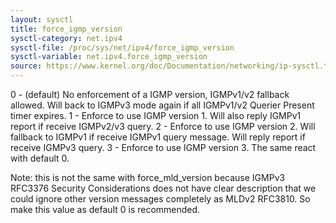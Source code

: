 ```yaml
---
layout: sysctl
title: force_igmp_version
sysctl-category: net.ipv4
sysctl-file: /proc/sys/net/ipv4/force_igmp_version
sysctl-variable: net.ipv4.force_igmp_version
source: https://www.kernel.org/doc/Documentation/networking/ip-sysctl.txt
---
```

0 - (default) No enforcement of a IGMP version, IGMPv1/v2 fallback
    allowed. Will back to IGMPv3 mode again if all IGMPv1/v2 Querier
    Present timer expires.
1 - Enforce to use IGMP version 1. Will also reply IGMPv1 report if
    receive IGMPv2/v3 query.
2 - Enforce to use IGMP version 2. Will fallback to IGMPv1 if receive
    IGMPv1 query message. Will reply report if receive IGMPv3 query.
3 - Enforce to use IGMP version 3. The same react with default 0.

Note: this is not the same with force_mld_version because IGMPv3 RFC3376
Security Considerations does not have clear description that we could
ignore other version messages completely as MLDv2 RFC3810. So make
this value as default 0 is recommended.
